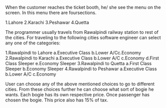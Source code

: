 When the customer reaches the ticket booth, he/ she see the menu on the screen. In this menu there are foursections. 

1.Lahore
2.Karachi
3.Peshawar
4.Quetta

The programmer usually travels from Rawalpindi railway station to rest of the cities. For traveling to the following cities software engineer can select any one of the categories:

1.Rawalpindi to Lahore
 a.Executive Class
 b.Lower A/Cc.Economy
2.Rawalpindi to Karachi
 a.Executive Class
 b.Lower A/C
 c.Economy
 d.First Class Sleeper
 e.Economy Sleeper
3.Rawalpindi to Quetta
 a.First Class Sleeper
 b.Economy Sleeper
4.Rawalpindi to Peshawar
 a.Executive Class
 b.Lower A/C
 c.Economy
 
 User can choose any of the above mentioned choices to go to different cities. From these choices further he can choose what sort of bogie he wants. Each bogie has its own respective price. Once passenger has chosen the bogie. This price also has 15% of tax.
